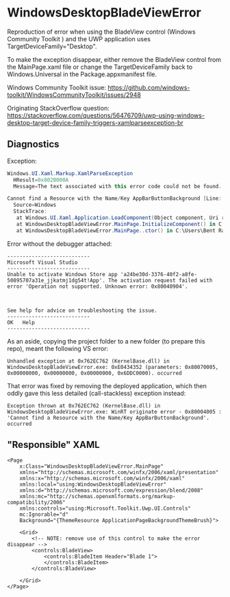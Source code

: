 # WindowsDesktopBladeViewError

Reproduction of error when using the BladeView control (Windows Community Toolkit ) and the UWP application uses TargetDeviceFamily="Desktop".

To make the exception disappear, either remove the BladeView control from the MainPage.xaml file or change the TargetDeviceFamily back to Windows.Universal in the Package.appxmanifest file.

Windows Community Toolkit issue: https://github.com/windows-toolkit/WindowsCommunityToolkit/issues/2948

Originating StackOverflow question: https://stackoverflow.com/questions/56476709/uwp-using-windows-desktop-target-device-family-triggers-xamlparseexception-br

## Diagnostics

Exception:

```csharp
Windows.UI.Xaml.Markup.XamlParseException
  HResult=0x802B000A
  Message=The text associated with this error code could not be found.

Cannot find a Resource with the Name/Key AppBarButtonBackground [Line: 14 Position: 50]
  Source=Windows
  StackTrace:
   at Windows.UI.Xaml.Application.LoadComponent(Object component, Uri resourceLocator, ComponentResourceLocation componentResourceLocation)
   at WindowsDesktopBladeViewError.MainPage.InitializeComponent() in C:\Users\Bent Rasmussen\source\repos\WindowsDesktopBladeViewError\WindowsDesktopBladeViewError\obj\x86\Debug\MainPage.g.i.cs:line 33
   at WindowsDesktopBladeViewError.MainPage..ctor() in C:\Users\Bent Rasmussen\source\repos\WindowsDesktopBladeViewError\WindowsDesktopBladeViewError\MainPage.xaml.cs:line 27
```

Error without the debugger attached:

```
---------------------------
Microsoft Visual Studio
---------------------------
Unable to activate Windows Store app 'a24be30d-3376-40f2-a8fe-50895707a31e_jjkatmj1dg54t!App'. The activation request failed with error 'Operation not supported. Unknown error: 0x80040904'.



See help for advice on troubleshooting the issue.
---------------------------
OK   Help   
---------------------------
```

As an aside, copying the project folder to a new folder (to prepare this repo), meant the following VS error:

```chsharp
Unhandled exception at 0x762EC762 (KernelBase.dll) in WindowsDesktopBladeViewError.exe: 0xE0434352 (parameters: 0x80070005, 0x00000000, 0x00000000, 0x00000000, 0x6DDC0000). occurred
```

That error was fixed by removing the deployed application, which then oddly gave this less detailed (call-stackless) exception instead:

```chsharp
Exception thrown at 0x762EC762 (KernelBase.dll) in WindowsDesktopBladeViewError.exe: WinRT originate error - 0x80004005 : 'Cannot find a Resource with the Name/Key AppBarButtonBackground'. occurred
```

## "Responsible" XAML

```xaml
<Page
    x:Class="WindowsDesktopBladeViewError.MainPage"
    xmlns="http://schemas.microsoft.com/winfx/2006/xaml/presentation"
    xmlns:x="http://schemas.microsoft.com/winfx/2006/xaml"
    xmlns:local="using:WindowsDesktopBladeViewError"
    xmlns:d="http://schemas.microsoft.com/expression/blend/2008"
    xmlns:mc="http://schemas.openxmlformats.org/markup-compatibility/2006"
    xmlns:controls="using:Microsoft.Toolkit.Uwp.UI.Controls"
    mc:Ignorable="d"
    Background="{ThemeResource ApplicationPageBackgroundThemeBrush}">

    <Grid>
        <!-- NOTE: remove use of this control to make the error disappear -->
        <controls:BladeView>
            <controls:BladeItem Header="Blade 1">
            </controls:BladeItem>
        </controls:BladeView>

    </Grid>
</Page>
```
